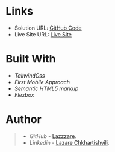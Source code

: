 # Links
- Solution URL: [GitHub Code]([https://github.com/Lazzzare/Typemaster-Landing-Page](https://github.com/Lazzzare/Fylo-Landing-Page))
- Live Site URL: [Live Site]([https://typemaster-lazzzare.netlify.app/](https://main--landingfylo22222.netlify.app/))


# Built With

- *TailwindCss*
- *First Mobile Approach*
- *Semantic HTML5 markup*
- *Flexbox*


# Author

> - *GitHub* - [Lazzzare](https://github.com/Lazzzare).
> - *Linkedin* - [Lazare Chkhartishvili](https://www.linkedin.com/in/lazare-chkhartishvili-0a6434235/).
